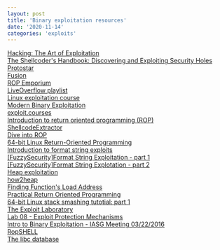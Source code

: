 ```yaml
---
layout: post
title: 'Binary exploitation resources'
date: '2020-11-14'
categories: 'exploits'
---
```

<a href="https://www.amazon.com/Hacking-Art-Exploitation-Jon-Erickson/dp/1593271441/ref=sr_1_1?crid=2VE9W11AGUPFW&dchild=1&keywords=hacking+the+art+of+exploitation%2C+2nd+edition&qid=1605372960&sprefix=hacking+the+art+%2Caps%2C300&sr=8-1">Hacking: The Art of Exploitation</a><br>
<a href="https://www.amazon.com/Shellcoders-Handbook-Discovering-Exploiting-Security/dp/047008023X/ref=sr_1_1?crid=3136LS4V3KLML&dchild=1&keywords=the+shellcoders+handbook&qid=1605373039&sprefix=the+shellcoder%2Caps%2C200&sr=8-1">The Shellcoder's Handbook: Discovering and Exploiting Security Holes</a><br>
<a href="https://exploit-exercises.lains.space/protostar/">Protostar</a><br>
<a href="https://exploit-exercises.lains.space/fusion/">Fusion</a><br>
<a href="https://ropemporium.com/">ROP Emporium</a><br>
<a href="https://www.youtube.com/watch?v=iyAyN3GFM7A&list=PLhixgUqwRTjxglIswKp9mpkfPNfHkzyeN">LiveOverflow playlist</a><br>
<a href="https://github.com/nnamon/linux-exploitation-course">Linux exploitation course</a><br>
<a href="http://security.cs.rpi.edu/courses/binexp-spring2015/">Modern Binary Exploitation</a><br>
<a href="https://exploit.courses/#/index">exploit.courses</a><br>
<a href="https://codearcana.com/posts/2013/05/28/introduction-to-return-oriented-programming-rop.html">Introduction to return oriented programming (ROP)</a><br>
<a href="https://github.com/Neetx/Shellcode-Extractor">ShellcodeExtractor</a><br>
<a href="https://www.slideshare.net/saumilshah/dive-into-rop-a-quick-introduction-to-return-oriented-programming">Dive into ROP</a><br>
<a href="http://crypto.stanford.edu/~blynn/rop/">64-bit Linux Return-Oriented Programming</a><br>
<a href="https://codearcana.com/posts/2013/05/02/introduction-to-format-string-exploits.html">Introduction to format string exploits</a><br>
<a href="https://www.youtube.com/watch?v=NwzmYSlETI8">[FuzzySecurity]Format String Exploitation - part 1</a><br>
<a href="https://www.youtube.com/watch?v=CHrs30g-3O0">[FuzzySecurity]Format String Explotation - part 2</a><br>
<a href="https://heap-exploitation.dhavalkapil.com/">Heap exploitation</a><br>
<a href="https://github.com/shellphish/how2heap">how2heap</a><br>
<a href="https://uaf.io/exploitation/misc/2016/04/02/Finding-Functions.html'">Finding Function's Load Address</a><br>
<a href="https://www.youtube.com/watch?v=ruJXvxXzyU8">Practical Return Oriented Programming</a><br>
<a href="https://blog.techorganic.com/2015/04/10/64-bit-linux-stack-smashing-tutorial-part-1/">64-bit Linux stack smashing tutotial: part 1</a><br>
<a href="https://blog.exploitlab.net/">The Exploit Laboratory</a><br>
<a href="https://ocw.cs.pub.ro/courses/cns/labs/lab-08">Lab 08 - Exploit Protection Mechanisms</a><br>
<a href="https://www.youtube.com/watch?v=sr9BpozI9S4">Intro to Binary Exploitation - IASG Meeting 03/22/2016</a><br>
<a href="http://ropshell.com/">RopSHELL</a><br>
<a href="http://libcdb.com">The libc database</a><br>
